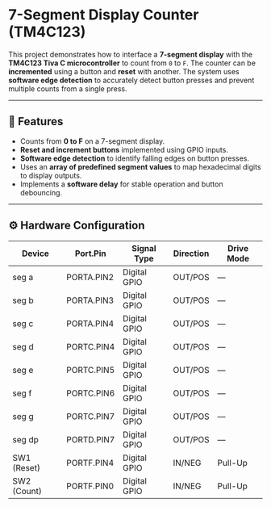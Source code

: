 # 7-Segment Display Counter (TM4C123)

This project demonstrates how to interface a **7-segment display** with the **TM4C123 Tiva C microcontroller** to count from `0` to `F`. The counter can be **incremented** using a button and **reset** with another. The system uses **software edge detection** to accurately detect button presses and prevent multiple counts from a single press.

---

## 🧠 Features
- Counts from **0 to F** on a 7-segment display.  
- **Reset and increment buttons** implemented using GPIO inputs.  
- **Software edge detection** to identify falling edges on button presses.  
- Uses an **array of predefined segment values** to map hexadecimal digits to display outputs.  
- Implements a **software delay** for stable operation and button debouncing.  

---

## ⚙️ Hardware Configuration

| Device | Port.Pin | Signal Type | Direction | Drive Mode |
|---------|-----------|--------------|------------|-------------|
| seg a | PORTA.PIN2 | Digital GPIO | OUT/POS | — |
| seg b | PORTA.PIN3 | Digital GPIO | OUT/POS | — |
| seg c | PORTA.PIN4 | Digital GPIO | OUT/POS | — |
| seg d | PORTC.PIN4 | Digital GPIO | OUT/POS | — |
| seg e | PORTC.PIN5 | Digital GPIO | OUT/POS | — |
| seg f | PORTC.PIN6 | Digital GPIO | OUT/POS | — |
| seg g | PORTC.PIN7 | Digital GPIO | OUT/POS | — |
| seg dp | PORTD.PIN7 | Digital GPIO | OUT/POS | — |
| SW1 (Reset) | PORTF.PIN4 | Digital GPIO | IN/NEG | Pull-Up |
| SW2 (Count) | PORTF.PIN0 | Digital GPIO | IN/NEG | Pull-Up |


